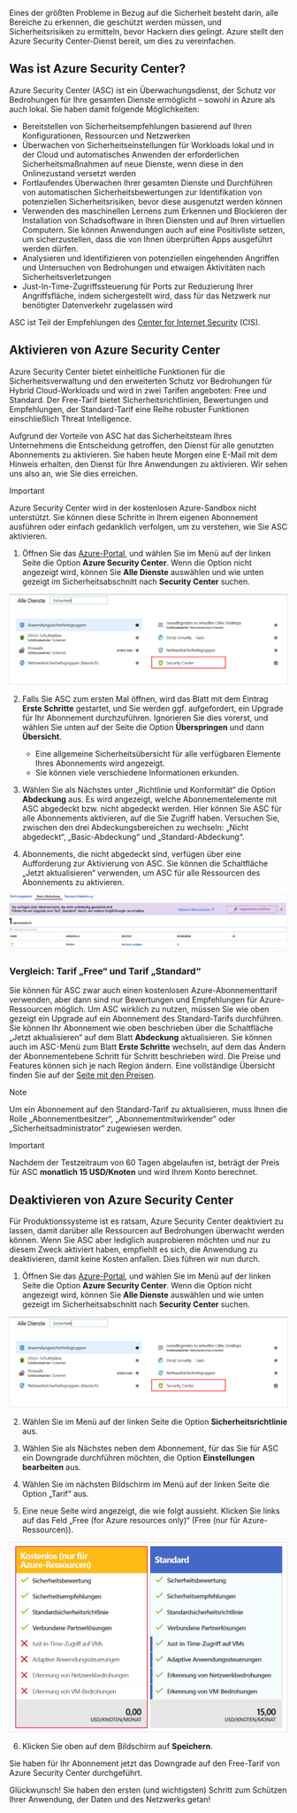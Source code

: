 Eines der größten Probleme in Bezug auf die Sicherheit besteht darin, alle Bereiche zu erkennen, die geschützt werden müssen, und Sicherheitsrisiken zu ermitteln, bevor Hackern dies gelingt. Azure stellt den Azure Security Center-Dienst bereit, um dies zu vereinfachen.

## <a name="what-is-azure-security-center"></a>Was ist Azure Security Center?

Azure Security Center (ASC) ist ein Überwachungsdienst, der Schutz vor Bedrohungen für Ihre gesamten Dienste ermöglicht – sowohl in Azure als auch lokal. Sie haben damit folgende Möglichkeiten:

- Bereitstellen von Sicherheitsempfehlungen basierend auf Ihren Konfigurationen, Ressourcen und Netzwerken
- Überwachen von Sicherheitseinstellungen für Workloads lokal und in der Cloud und automatisches Anwenden der erforderlichen Sicherheitsmaßnahmen auf neue Dienste, wenn diese in den Onlinezustand versetzt werden
- Fortlaufendes Überwachen Ihrer gesamten Dienste und Durchführen von automatischen Sicherheitsbewertungen zur Identifikation von potenziellen Sicherheitsrisiken, bevor diese ausgenutzt werden können
- Verwenden des maschinellen Lernens zum Erkennen und Blockieren der Installation von Schadsoftware in Ihren Diensten und auf Ihren virtuellen Computern. Sie können Anwendungen auch auf eine Positivliste setzen, um sicherzustellen, dass die von Ihnen überprüften Apps ausgeführt werden dürfen.
- Analysieren und Identifizieren von potenziellen eingehenden Angriffen und Untersuchen von Bedrohungen und etwaigen Aktivitäten nach Sicherheitsverletzungen
- Just-In-Time-Zugriffssteuerung für Ports zur Reduzierung Ihrer Angriffsfläche, indem sichergestellt wird, dass für das Netzwerk nur benötigter Datenverkehr zugelassen wird

ASC ist Teil der Empfehlungen des [Center for Internet Security](https://www.cisecurity.org/cis-benchmarks/) (CIS).

## <a name="activating-azure-security-center"></a>Aktivieren von Azure Security Center

Azure Security Center bietet einheitliche Funktionen für die Sicherheitsverwaltung und den erweiterten Schutz vor Bedrohungen für Hybrid Cloud-Workloads und wird in zwei Tarifen angeboten: Free und Standard. Der Free-Tarif bietet Sicherheitsrichtlinien, Bewertungen und Empfehlungen, der Standard-Tarif eine Reihe robuster Funktionen einschließlich Threat Intelligence.

Aufgrund der Vorteile von ASC hat das Sicherheitsteam Ihres Unternehmens die Entscheidung getroffen, den Dienst für alle genutzten Abonnements zu aktivieren. Sie haben heute Morgen eine E-Mail mit dem Hinweis erhalten, den Dienst für Ihre Anwendungen zu aktivieren. Wir sehen uns also an, wie Sie dies erreichen.

> [!IMPORTANT]
> Azure Security Center wird in der kostenlosen Azure-Sandbox nicht unterstützt. Sie können diese Schritte in Ihrem eigenen Abonnement ausführen oder einfach gedanklich verfolgen, um zu verstehen, wie Sie ASC aktivieren.

1. Öffnen Sie das [Azure-Portal](https://portal.azure.com?azure-portal=true), und wählen Sie im Menü auf der linken Seite die Option **Azure Security Center**. Wenn die Option nicht angezeigt wird, können Sie **Alle Dienste** auswählen und wie unten gezeigt im Sicherheitsabschnitt nach **Security Center** suchen.

![Öffnen von Azure Security Center](../media/2-ASC-Menu.png)

2. Falls Sie ASC zum ersten Mal öffnen, wird das Blatt mit dem Eintrag **Erste Schritte** gestartet, und Sie werden ggf. aufgefordert, ein Upgrade für Ihr Abonnement durchzuführen. Ignorieren Sie dies vorerst, und wählen Sie unten auf der Seite die Option **Überspringen** und dann **Übersicht**.
    - Eine allgemeine Sicherheitsübersicht für alle verfügbaren Elemente Ihres Abonnements wird angezeigt.
    - Sie können viele verschiedene Informationen erkunden.

3. Wählen Sie als Nächstes unter „Richtlinie und Konformität“ die Option **Abdeckung** aus. Es wird angezeigt, welche Abonnementelemente mit ASC abgedeckt bzw. nicht abgedeckt werden. Hier können Sie ASC für alle Abonnements aktivieren, auf die Sie Zugriff haben. Versuchen Sie, zwischen den drei Abdeckungsbereichen zu wechseln: „Nicht abgedeckt“, „Basic-Abdeckung“ und „Standard-Abdeckung“.

4. Abonnements, die nicht abgedeckt sind, verfügen über eine Aufforderung zur Aktivierung von ASC. Sie können die Schaltfläche „Jetzt aktualisieren“ verwenden, um ASC für alle Ressourcen des Abonnements zu aktivieren.

![Aktualisieren der Abdeckung](../media/2-Upgrade-Now.png)

### <a name="free-vs-standard-pricing-tier"></a>Vergleich: Tarif „Free“ und Tarif „Standard“

Sie können für ASC zwar auch einen kostenlosen Azure-Abonnementtarif verwenden, aber dann sind nur Bewertungen und Empfehlungen für Azure-Ressourcen möglich. Um ASC wirklich zu nutzen, müssen Sie wie oben gezeigt ein Upgrade auf ein Abonnement des Standard-Tarifs durchführen. Sie können Ihr Abonnement wie oben beschrieben über die Schaltfläche „Jetzt aktualisieren“ auf dem Blatt **Abdeckung** aktualisieren. Sie können auch im ASC-Menü zum Blatt **Erste Schritte** wechseln, auf dem das Ändern der Abonnementebene Schritt für Schritt beschrieben wird. Die Preise und Features können sich je nach Region ändern. Eine vollständige Übersicht finden Sie auf der [Seite mit den Preisen](https://azure.microsoft.com/pricing/details/security-center/). 

> [!NOTE]
> Um ein Abonnement auf den Standard-Tarif zu aktualisieren, muss Ihnen die Rolle „Abonnementbesitzer“, „Abonnementmitwirkender“ oder „Sicherheitsadministrator“ zugewiesen werden.

> [!IMPORTANT]
> Nachdem der Testzeitraum von 60 Tagen abgelaufen ist, beträgt der Preis für ASC **monatlich 15 USD/Knoten** und wird Ihrem Konto berechnet.

## <a name="turning-off-azure-security-center"></a>Deaktivieren von Azure Security Center

Für Produktionssysteme ist es ratsam, Azure Security Center deaktiviert zu lassen, damit darüber alle Ressourcen auf Bedrohungen überwacht werden können. Wenn Sie ASC aber lediglich ausprobieren möchten und nur zu diesem Zweck aktiviert haben, empfiehlt es sich, die Anwendung zu deaktivieren, damit keine Kosten anfallen. Dies führen wir nun durch.

1. Öffnen Sie das [Azure-Portal](https://portal.azure.com?azure-portal=true), und wählen Sie im Menü auf der linken Seite die Option **Azure Security Center**. Wenn die Option nicht angezeigt wird, können Sie **Alle Dienste** auswählen und wie unten gezeigt im Sicherheitsabschnitt nach **Security Center** suchen.

![Öffnen von Azure Security Center](../media/2-ASC-Menu.png)

2. Wählen Sie im Menü auf der linken Seite die Option **Sicherheitsrichtlinie** aus.

3. Wählen Sie als Nächstes neben dem Abonnement, für das Sie für ASC ein Downgrade durchführen möchten, die Option **Einstellungen bearbeiten** aus.

4. Wählen Sie im nächsten Bildschirm im Menü auf der linken Seite die Option „Tarif“ aus.

5. Eine neue Seite wird angezeigt, die wie folgt aussieht. Klicken Sie links auf das Feld „Free (for Azure resources only)“ (Free (nur für Azure-Ressourcen)).

![Tarif](../media/2-Pricing-Tier.png)

6. Klicken Sie oben auf dem Bildschirm auf **Speichern**.

Sie haben für Ihr Abonnement jetzt das Downgrade auf den Free-Tarif von Azure Security Center durchgeführt.

Glückwunsch! Sie haben den ersten (und wichtigsten) Schritt zum Schützen Ihrer Anwendung, der Daten und des Netzwerks getan!